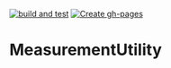 [![build and test](https://github.com/VRLAB-HSKL/MeasurementUtility/actions/workflows/BuildAndTest.yml/badge.svg)](https://github.com/VRLAB-HSKL/MeasurementUtility/actions/workflows/BuildAndTest.yml)
[![Create gh-pages](https://github.com/VRLAB-HSKL/MeasurementUtility/actions/workflows/GH-Pages.yml/badge.svg)](https://github.com/VRLAB-HSKL/MeasurementUtility/actions/workflows/GH-Pages.yml)

# MeasurementUtility
